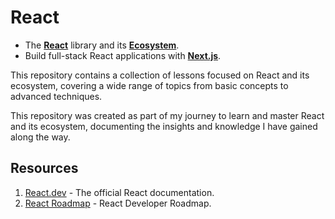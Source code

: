 # React

- The [**React**](./mds/react/README.md) library and its [**Ecosystem**](./mds/libraries/react-ecosystem.md).
- Build full-stack React applications with [**Next.js**](./mds/next/README.md).

This repository contains a collection of lessons focused on React and its ecosystem, covering a wide range of topics from basic concepts to advanced techniques.

This repository was created as part of my journey to learn and master React and its ecosystem, documenting the insights and knowledge I have gained along the way.

## Resources

1. [React.dev](https://react.dev/) - The official React documentation.
2. [React Roadmap](https://roadmap.sh/react) - React Developer Roadmap.
